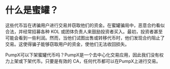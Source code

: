 # 什么是蜜罐？

这些代币旨在诱骗用户进行交易并窃取他们的资金。在蜜罐骗局中，恶意合约看似合法，并经常招募各种 KOL 或团体负责人来鼓励投资者买入。最初，投资者甚至可能会看到一些利润。然而，当他们试图出售或转移代币时，他们发现合约阻止了交易。这使得骗子能够窃取用户的资金，使他们无法收回损失。

PumpX可以下架蜜罐代币吗？PumpX是一个去中心化交易应用，因此我们没有权力上架或下架代币。只要是有效的 CA，任何代币都可以在PumpX上进行交易。
